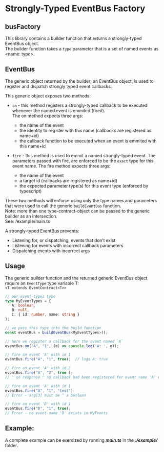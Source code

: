 # Strongly-Typed EventBus Factory
 
## busFactory
This library contains a builder function that returns a strongly-typed EventBus object.   
The builder function takes a `type` parameter that is a set of named events as \<name: type\>.

## EventBus
The generic object returned by the builder; an EventBus object, is used to register and dispatch strongly typed event callbacks. 

This generic object exposes two methods:
 - `on` - this method registers a strongly-typed callback to be executed whenever the named event is emmited (fired).    
 The on method expects three args: 
    - the name of the event   
    - the identity to register with this name (callbacks are registered as name+id)   
    - the callback function to be executed when an event is emmited with this name+id   
       
 - `fire` - this method is used to emmit a named strongly-typed event. The parameters passed with fire, are enforced to be the `exact` type for this event name.
 The fire method expects three args: 
    - the name of the event   
    - a target id (callbacks are registered as name+id)   
    - the expected parameter type(s) for this event type (enforced by typescript)
    
These two methods will enforce using only the type names and parameters that were used to call the generic `buildEventBus` function.     
Note: more than one type-contract-object can be passed to the generic builder as an intersection.    
See: /example/main.ts  

A strongly-typed EventBus prevents:
 - Listening for, or dispatching, events that don't exist
 - Listening for events with incorrect callback parameters
 - Dispatching events with incorrect args
 
 ## Usage
 The generic builder function and the returned generic EventBus object require an `EventType` type variable T:   
`<T extends EventContract<T>>`
```ts
// our event-types type
type MyEventTypes = {
   A: boolean,
   B: null,
   C: { id: number, name: string }
};

// we pass this type into the build function
const eventBus = buildEventBus<MyEventTypes>();

// here we register a callback for the event named `A`
eventBus.on("A", "1", (e) => console.log('A: ', e));

// fire an event 'A' with id 1
eventBus.fire("A", "1", true);  // logs A: true

// fire an event 'A' with id 2
eventBus.fire("A", "2", true ); 
// ^ no response ^ no callback had been registered for event name 'A' with id 2

// fire an event 'A' with id 1
eventBus.fire("A", "1", "test");  
// Error - arg[3] must be ^ a boolean

// fire an event 'D' with id 1
eventBus.fire("D", "1", true);  
// Error - no event name 'D' exists in MyEvents
```
## Example: 
A complete example can be exersized by running **_main.ts_** in the **_./example/_** folder.